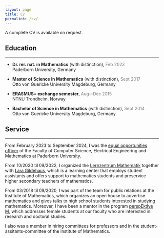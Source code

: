 ```yaml
---
layout: page
title: CV
permalink: /cv/
---
```


A complete CV is available on request.

## Education
____
- **Dr. rer. nat. in Mathematics** (with distinction),
 <span style="color:gray">Feb 2023</span>\
Paderborn University, Germany

- **Master of Science in Mathematics** (with distinction),
 <span style="color:gray">Sept 2017</span>\
Otto von Guericke University Magdeburg, Germany

- **ERASMUS+ exchange semester**,
 <span style="color:gray">Aug--Dec 2015</span>\
NTNU Trondheim, Norway

- **Bachelor of Science in Mathematics** (with distinction),
 <span style="color:gray">Sept 2014</span>\
Otto von Guericke University Magdeburg, Germany

## Service
____
From February 2023 to September 2024, I was the [equal opportunities officer](https://www.eim.uni-paderborn.de/en/faculty/faculty/organisation/equal-opportunities-officer) of the Faculty of Computer Science, Electrical Engineering and Mathematics at Paderborn University. 

From 10/2020 til 09/2022, I organized the [Lernzentrum Mathematik](https://math.uni-paderborn.de/studium/lernzentrum-unterstuetzung-im-mathe-studium) together with [Lara Gildehaus](https://www.uni-paderborn.de/en/person/78771), which is a learning center that employs student assistants and offers support to mathematics students and preservice higher secondary teachers of mathematics.
 
From 03/2018 til 09/2020, I was part of the team for public relations at the Institute of Mathematics, which organizes an open house to advertise mathematics and gives talks to high school students interested in studying mathematics. 
Moreover, I have been a mentor in the program [perspEktIve M](https://www.eim.uni-paderborn.de/en/faculty/studies/mentoring-program), which addresses female students at our faculty who are interested in research and doctoral studies.
 
I also was a member in hiring committees for professors and in the student-assitants-committee of the Institute of Mathematics.
